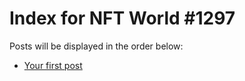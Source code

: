 # Index for NFT World #1297
Posts will be displayed in the order below:

- [Your first post](./001-first.md)

